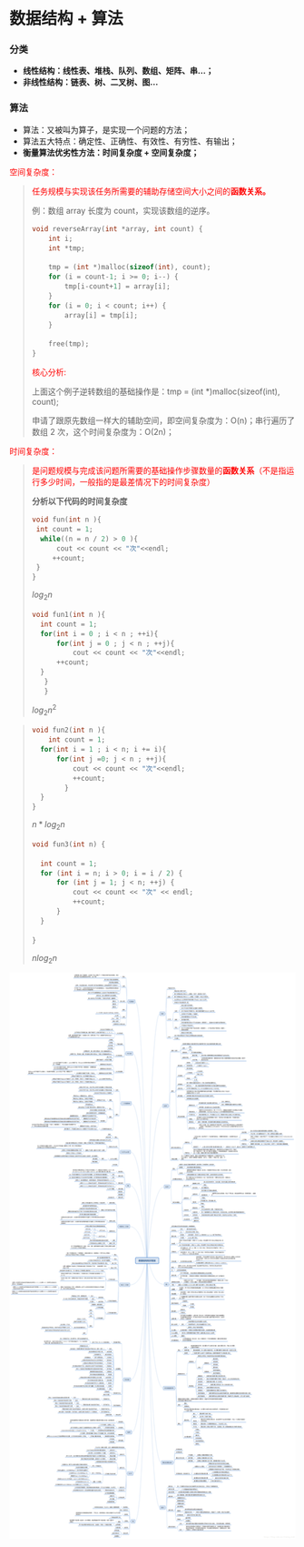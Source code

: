 # 数据结构 + 算法

### 分类

- **线性结构：线性表、堆栈、队列、数组、矩阵、串...；**
- **非线性结构：链表、树、二叉树、图...**

### 算法

- 算法：又被叫为算子，是实现一个问题的方法；
- 算法五大特点：确定性、正确性、有效性、有穷性、有输出；
- **衡量算法优劣性方法：时间复杂度 + 空间复杂度；**

<font color='red'>空间复杂度：</font>

> <font color='red'>任务规模与实现该任务所需要的辅助存储空间大小之间的**函数关系。**</font>
>
> 例：数组 array 长度为 count，实现该数组的逆序。
>
> ```c
> void reverseArray(int *array, int count) {
>     int i;
>     int *tmp;
> 
>     tmp = (int *)malloc(sizeof(int), count);
>     for (i = count-1; i >= 0; i--) {
>         tmp[i-count+1] = array[i];
>     }
>     for (i = 0; i < count; i++) {
>         array[i] = tmp[i];
>     }
> 
>     free(tmp);
> }
> ```
>
> <font color='red'>核心分析:</font>
>
> 上面这个例子逆转数组的基础操作是：tmp = (int *)malloc(sizeof(int), count);
>
> 申请了跟原先数组一样大的辅助空间，即空间复杂度为：O(n)；串行遍历了数组 2 次，这个时间复杂度为：O(2n)；



<font color='red'>时间复杂度：</font>

> <font color='red'>是问题规模与完成该问题所需要的基础操作步骤数量的**函数关系**（不是指运行多少时间，一般指的是最差情况下的时间复杂度）</font>
>
> **分析以下代码的时间复杂度**
>
> ```CPP
> void fun(int n ){
>  int count = 1;
> 	while((n = n / 2) > 0 ){
> 		cout << count << "次"<<endl;
>      ++count;
>  }
> }
> ```
>$log_2{n}$
>
>```CPP
>void fun1(int n ){
> 	int count = 1;
> 	for(int i = 0 ; i < n ; ++i){
> 		for(int j = 0 ; j < n ; ++j){
> 			cout << count << "次"<<endl;
>   	++count;
>   }
>    }
>    }
>  ```
> $log_2{n^2}$

>
> ```CPP
> void fun2(int n ){
>     int count = 1;
> 	for(int i = 1 ; i < n; i += i){
> 		for(int j =0; j < n ; ++j){
> 			cout << count << "次"<<endl;
>         	++count;
>         }
> 	}
> }
> ```
> $n*log_2 {n}$
>
> ```cpp
> void fun3(int n) {
> 
> 	int count = 1; 
> 	for (int i = n; i > 0; i = i / 2) {
> 		for (int j = 1; j < n; ++j) {
> 			cout << count << "次" << endl;
> 			++count;
> 		}
> 	}
> 
> }
> ```
> $nlog_2{n}$

![](01-%E5%A4%8D%E6%9D%82%E5%BA%A6.assets/20180805150656122.png)







